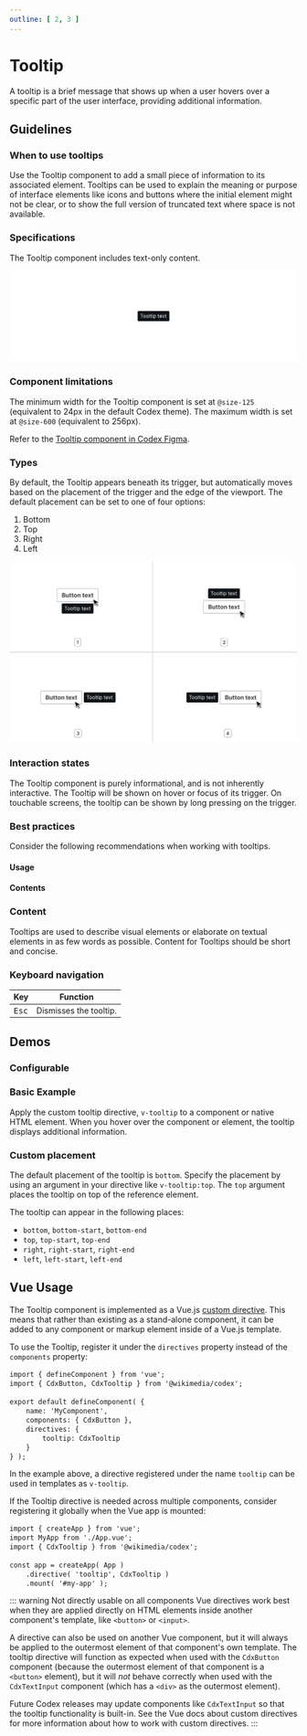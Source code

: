 ```yaml
---
outline: [ 2, 3 ]
---
```


<script setup>
import TooltipConfigurable from '@/../component-demos/tooltip/examples/TooltipConfigurable.vue';
import TooltipBasic from '@/../component-demos/tooltip/examples/TooltipBasic.vue';
import TooltipPlacement from '@/../component-demos/tooltip/examples/TooltipPlacement.vue';

const controlsConfig = [
	{
		name: 'placement',
		type: 'select',
		menuItems: [
			{ value: 'bottom' },
			{ value: 'bottom-start' },
			{ value: 'bottom-end' },
			{ value: 'top' },
			{ value: 'top-start' },
			{ value: 'top-end' },
			{ value: 'right' },
			{ value: 'right-start' },
			{ value: 'right-end' },
			{ value: 'left' },
			{ value: 'left-start' },
			{ value: 'left-end' }
		]
	},
	{
		name: 'textContent',
		type: 'text',
		initial: 'Tooltip text'
	}
];

</script>

# Tooltip

A tooltip is a brief message that shows up when a user hovers over a specific part of the user interface, providing additional information.

## Guidelines

### When to use tooltips

Use the Tooltip component to add a small piece of information to its associated element. Tooltips can be used to explain the meaning or purpose of interface elements like icons and buttons where the initial element might not be clear, or to show the full version of truncated text where space is not available.

### Specifications

The Tooltip component includes text-only content.

![Specification of Tooltip component.](../../assets/components/tooltip-specifications.svg)

### Component limitations

The minimum width for the Tooltip component is set at `@size-125` (equivalent to 24px in the default Codex theme). The maximum width is set at `@size-600` (equivalent to 256px).

Refer to the [Tooltip component in Codex Figma](https://www.figma.com/design/KoDuJMadWBXtsOtzGS4134/%E2%9D%96-Codex-components?m=auto&node-id=17954-2437&t=RVlYIfoOsmLFBzgY-1).

### Types

By default, the Tooltip appears beneath its trigger, but automatically moves based on the placement of the trigger and the edge of the viewport. The default placement can be set to one of four options:
1. Bottom
2. Top
3. Right
4. Left

![Types of Tooltip based on its placement: top, bottom, right, and left.](../../assets/components/tooltip-types-position.svg)

### Interaction states

The Tooltip component is purely informational, and is not inherently interactive. The Tooltip will be shown on hover or focus of its trigger. On touchable screens, the tooltip can be shown by long pressing on the trigger.

### Best practices

Consider the following recommendations when working with tooltips.

#### Usage

<cdx-demo-rules>
<template #do-media>

![A tooltip displayed from a button with short and concise text.](../../assets/components/tooltip-best-practices-usage-do.svg)

</template>
<template #do-text>

- Use a tooltip to provide further clarification or give additional context and information.

</template>
<template #dont-media>

![A tooltip wrongly displaying an error message from a button.](../../assets/components/tooltip-best-practices-usage-dont.svg)

</template>
<template #dont-text>

- Provide significant details or information, such as errors — tooltips can be easily overlooked.

</template>
</cdx-demo-rules>

#### Contents

<cdx-demo-rules>
<template #do-media>

![A tooltip displayed from an icon-only button describing its meaning.](../../assets/components/tooltip-best-practices-contents-do.svg)

</template>
<template #do-text>

- Use only text within a tooltip.

</template>
<template #dont-media>

![A tooltip wrongly displaying a blue link.](../../assets/components/tooltip-best-practices-contents-dont.svg)

</template>
<template #dont-text>

- Include interactive elements like links or buttons within a tooltip.

</template>
</cdx-demo-rules>

### Content

Tooltips are used to describe visual elements or elaborate on textual elements in as few words as possible. Content for Tooltips should be short and concise.

<cdx-demo-rules>
<template #do-media>

![A tooltip with more than one sentence using a period at the end of each sentence.](../../assets/components/tooltip-content-do.svg)

</template>
<template #do-text>

- Use punctuation for more than one sentence, or when the truncated text includes punctuation.

</template>
<template #dont-media>

![A tooltip wrongly using a period at the end of only one sentence.](../../assets/components/tooltip-content-dont.svg)

</template>
<template #dont-text>

- Use punctuation when the text consists of just one sentence.

</template>
</cdx-demo-rules>

### Keyboard navigation

| Key | Function |
| -- | -- |
| <kbd>Esc</kbd> | Dismisses the tooltip. |

## Demos

### Configurable

<cdx-demo-wrapper :controls-config="controlsConfig">
<template v-slot:demo="{ propValues }">
	<tooltip-configurable v-bind="propValues" />
</template>
</cdx-demo-wrapper>


### Basic Example

Apply the custom tooltip directive, `v-tooltip` to a component or native HTML element.
When you hover over the component or element, the tooltip displays additional information.

<cdx-demo-wrapper>
<template v-slot:demo>
	<tooltip-basic />
</template>

<template v-slot:code>

:::code-group

<<< @/../component-demos/tooltip/examples/TooltipBasic.vue [NPM]

<<< @/../component-demos/tooltip/examples-mw/TooltipBasic.vue [MediaWiki]

:::

</template>

</cdx-demo-wrapper>

### Custom placement

The default placement of the tooltip is `bottom`. Specify the placement by using an argument in your
directive like `v-tooltip:top`. The `top` argument places the tooltip on top of the reference
element.

The tooltip can appear in the following places:
- `bottom`, `bottom-start`, `bottom-end`
- `top`, `top-start`, `top-end`
- `right`, `right-start`, `right-end`
- `left`, `left-start`, `left-end`

<cdx-demo-wrapper>
<template v-slot:demo>
	<tooltip-placement />
</template>

<template v-slot:code>

:::code-group

<<< @/../component-demos/tooltip/examples/TooltipPlacement.vue [NPM]

<<< @/../component-demos/tooltip/examples-mw/TooltipPlacement.vue [MediaWiki]

:::

</template>

</cdx-demo-wrapper>

## Vue Usage

The Tooltip component is implemented as a Vue.js
[custom directive](https://vuejs.org/guide/reusability/custom-directives.html#custom-directives).
This means that rather than existing as a stand-alone component, it can be added
to any component or markup element inside of a Vue.js template.

To use the Tooltip, register it under the `directives` property instead of the `components`
property:

```js{7-9}
import { defineComponent } from 'vue';
import { CdxButton, CdxTooltip } from '@wikimedia/codex';

export default defineComponent( {
	name: 'MyComponent',
	components: { CdxButton },
	directives: {
		tooltip: CdxTooltip
	}
} );
```

In the example above, a directive registered under the name `tooltip` can be used
in templates as `v-tooltip`.

If the Tooltip directive is needed across multiple components, consider registering
it globally when the Vue app is mounted:

```js{6}
import { createApp } from 'vue';
import MyApp from './App.vue';
import { CdxTooltip } from '@wikimedia/codex';

const app = createApp( App )
    .directive( 'tooltip', CdxTooltip )
	.mount( '#my-app' );
```

::: warning Not directly usable on all components
Vue directives work best when they are applied directly on HTML elements inside
another component's template, like `<button>` or `<input>`.

A directive can also be used on another Vue component, but it will always be applied
to the outermost element of that component's own template. The tooltip directive will
function as expected when used with the `CdxButton` component (because the outermost
element of that component is a `<button>` element), but it will *not* behave correctly
when used with the `CdxTextInput` component (which has a `<div>` as the outermost element).

Future Codex releases may update components like `CdxTextInput` so that the
tooltip functionality is built-in. See the Vue docs about custom directives for more
information about how to work with custom directives.
:::